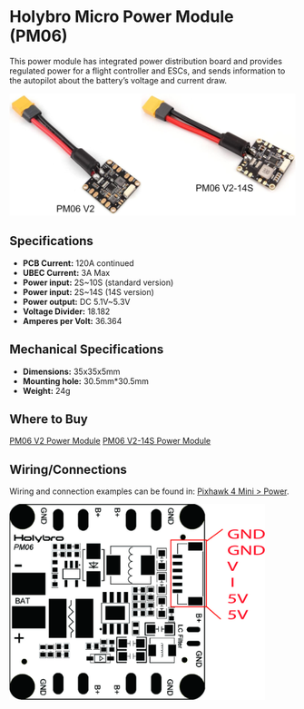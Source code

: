 # Holybro Micro Power Module (PM06)

This power module has integrated power distribution board and provides regulated power for a flight controller and ESCs, and sends information to the autopilot about the battery’s voltage and current draw.

![PM06](../../assets/hardware/power_module/holybro_pm06_14s/pm06v2_pm06v2-14s.jpg)


## Specifications

- **PCB Current:** 120A continued
- **UBEC Current:** 3A Max
- **Power input:** 2S~10S (standard version)
- **Power input:** 2S~14S (14S version)
- **Power output:** DC 5.1V~5.3V
- **Voltage Divider:** 18.182
- **Amperes per Volt:** 36.364

## Mechanical Specifications

- **Dimensions:** 35x35x5mm
- **Mounting hole:** 30.5mm*30.5mm
- **Weight:** 24g

## Where to Buy

[PM06 V2 Power Module](https://shop.holybro.com/micro-power-module-pm06_p1036.html) [PM06 V2-14S Power Module](https://shop.holybro.com/pm06-v2-14s-power-module_p1316.html)

## Wiring/Connections

Wiring and connection examples can be found in: [Pixhawk 4 Mini > Power](../assembly/quick_start_pixhawk4_mini.md#power).

<img src="../../assets/hardware/power_module/holybro_pm06/pm06_pin_map.jpg" width="450px" title="pm06" />
